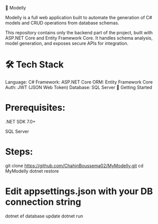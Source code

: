 🧩 Modelly

Modelly is a full web application built to automate the generation of C# models and CRUD operations from database schemas.

This repository contains only the backend part of the project, built with ASP.NET Core and Entity Framework Core. It handles schema analysis, model generation, and exposes secure APIs for integration.

# 🛠️ Tech Stack

Language: C#
Framework: ASP.NET Core
ORM: Entity Framework Core
Auth: JWT (JSON Web Token)
Database: SQL Server
🚀 Getting Started

# Prerequisites:
.NET SDK 7.0+

SQL Server
# Steps:
git clone https://github.com/ChahinBoussema02/MyModelly.git
cd MyModelly
dotnet restore

# Edit appsettings.json with your DB connection string
dotnet ef database update
dotnet run
